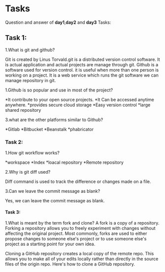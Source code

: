 # Tasks
Question and answer of **day1**,**day2** and **day3** Tasks:

## Task 1:

1.What is git and github?


Git is created by Linus Torvald.git is a distributed version control software. It is actual application and actual projects are manage through git. 
Github is a software used for version control. it is useful when more than one person is working on a project.
It is a web service which runs the git software we can manage repository in git. 


1.Github is so popular and use in most of the project?

*It  contribute to your open source projects.
*It Can be accessed anytime anywhere.
*provides secure cloud storage 
*Easy version control
*large shared repository 

3.what are the other platforms similar to Github?

*Gitlab
*Bitbucket
*Beanstalk
*phabricator



### Task 2:

1.How git workflow works?

*workspace
*Index
*loacal repository
*Remote repository

2.Why is git diff used?

Diff command is used to track  the difference or changes made on a file.


3.Can we leave the commit message as blank?

Yes, we can leave the commit message as blank.  


#### Task 3:

1.What is meant by the term fork and clone?
A fork is a copy of a repository. Forking a repository allows you to freely experiment with changes without affecting the original project.
Most commonly, forks are used to either propose changes to someone else's project or to use someone else's project as a starting point for your own idea.

Cloning a GitHub repository creates a local copy of the remote repo. 
This allows you to make all of your edits locally rather than directly in the source files of the origin repo. Here's how to clone a GitHub repository.



